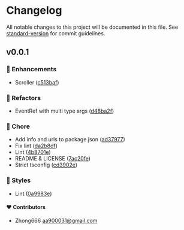 # Changelog

All notable changes to this project will be documented in this file. See [standard-version](https://github.com/conventional-changelog/standard-version) for commit guidelines.

## v0.0.1



### 🚀 Enhancements

-  Scroller ([c513baf](https://github.com/aa900031/bouzu/commit/c513bafe7344797f89333f00831995568cd1831b))

### 💅 Refactors

-  EventRef with multi type args ([d48ba2f](https://github.com/aa900031/bouzu/commit/d48ba2fd6d64889821620cffb9da7dc47ed110ba))

### 🏡 Chore

-  Add info and urls to package.json ([ad37977](https://github.com/aa900031/bouzu/commit/ad37977146715b780e67f7507c7b7ee45e981274))
-  Fix lint ([da2b8df](https://github.com/aa900031/bouzu/commit/da2b8df9f1c547fd5c42be5db048cc0dffbb96b3))
-  Lint ([4b8701e](https://github.com/aa900031/bouzu/commit/4b8701e446e0af8f8f2fda55a510e6cd8f1c5ff5))
-  README & LICENSE ([7ac20fe](https://github.com/aa900031/bouzu/commit/7ac20fec0b0344885df567387e4a387efa60a304))
-  Strict tsconfig ([cd3902e](https://github.com/aa900031/bouzu/commit/cd3902ead870acfc9e47caa0080e24d0225f7179))

### 🎨 Styles

-  Lint ([0a9983e](https://github.com/aa900031/bouzu/commit/0a9983eb2bf9391c42027e4faa8f29e3ea0eb104))



#### ❤️ Contributors

- Zhong666 <aa900031@gmail.com>

